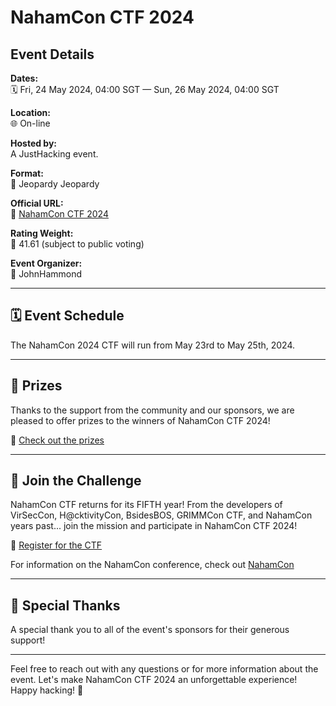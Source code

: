 # NahamCon CTF 2024

## Event Details
**Dates:**  
🗓️ Fri, 24 May 2024, 04:00 SGT — Sun, 26 May 2024, 04:00 SGT

**Location:**  
🌐 On-line

**Hosted by:**  
A JustHacking event.

**Format:**  
🎯 Jeopardy Jeopardy

**Official URL:**  
🔗 [NahamCon CTF 2024](https://ctf.nahamcon.com/)

**Rating Weight:**  
🏅 41.61 (subject to public voting)

**Event Organizer:**  
👤 JohnHammond

---

## 🗓️ Event Schedule
The NahamCon 2024 CTF will run from May 23rd to May 25th, 2024.

---

## 🎁 Prizes
Thanks to the support from the community and our sponsors, we are pleased to offer prizes to the winners of NahamCon CTF 2024! 

🔗 [Check out the prizes](https://ctf.nahamcon.com/prizes)

---

## 🚀 Join the Challenge
NahamCon CTF returns for its FIFTH year! From the developers of VirSecCon, H@cktivityCon, BsidesBOS, GRIMMCon CTF, and NahamCon years past... join the mission and participate in NahamCon CTF 2024!

🔗 [Register for the CTF](https://ctf.nahamcon.com)

For information on the NahamCon conference, check out [NahamCon](https://nahamcon.com)

---

## 🙏 Special Thanks
A special thank you to all of the event's sponsors for their generous support!

---

Feel free to reach out with any questions or for more information about the event. Let's make NahamCon CTF 2024 an unforgettable experience! Happy hacking! 🚀
